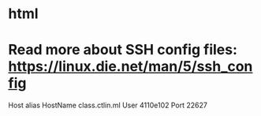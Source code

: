 # html
# Read more about SSH config files: https://linux.die.net/man/5/ssh_config

Host alias
    HostName class.ctlin.ml
    User 4110e102
    Port 22627
